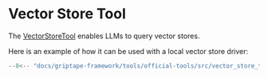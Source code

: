 # Vector Store Tool

The [VectorStoreTool](../../../reference/griptape/tools/vector_store/tool.md) enables LLMs to query vector stores.

Here is an example of how it can be used with a local vector store driver:

```python
--8<-- "docs/griptape-framework/tools/official-tools/src/vector_store_tool_1.py"
```
